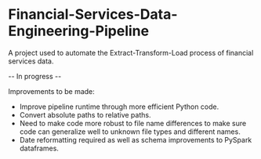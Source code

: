 # Financial-Services-Data-Engineering-Pipeline
A project used to automate the Extract-Transform-Load process of financial services data.

-- In progress --

Improvements to be made:
- Improve pipeline runtime through more efficient Python code.
- Convert absolute paths to relative paths.
- Need to make code more robust to file name differences to make sure code can generalize well to unknown file types and different names.
- Date reformatting required as well as schema improvements to PySpark dataframes. 
